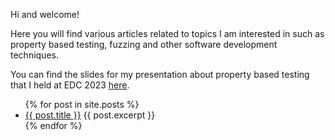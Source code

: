 Hi and welcome!

Here you will find various articles related to topics I am
interested in such as property based testing, fuzzing and
other software development techniques.

You can find the slides for my presentation about 
property based testing that I held at EDC 2023 [here](https://github.com/EJahren/property-based-testing-slides).

<ul>
  {% for post in site.posts %}
    <li>
      <a href="{{ post.url }}">{{ post.title }}</a>
      {{ post.excerpt }}
    </li>
  {% endfor %}
</ul>
